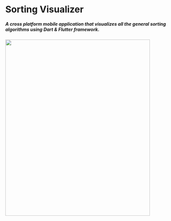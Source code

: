 # Sorting Visualizer

##### A cross platform mobile application that visualizes all the general sorting algorithms using Dart & Flutter framework.

 <img src="https://github.com/Shwetank14/Sorting-Algorithm-Visualizer/blob/master/Sort/bublesort.gif" width="450" height="550" />
